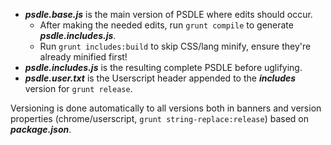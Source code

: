 - ***psdle.base.js*** is the main version of PSDLE where edits should occur.
  - After making the needed edits, run `grunt compile` to generate ***psdle.includes.js***.
  - Run `grunt includes:build` to skip CSS/lang minify, ensure they're already minified first!
- ***psdle.includes.js*** is the resulting complete PSDLE before uglifying.
- ***psdle.user.txt*** is the Userscript header appended to the ***includes*** version for `grunt release`.

Versioning is done automatically to all versions both in banners and version properties (chrome/userscript, `grunt string-replace:release`) based on ***package.json***.
